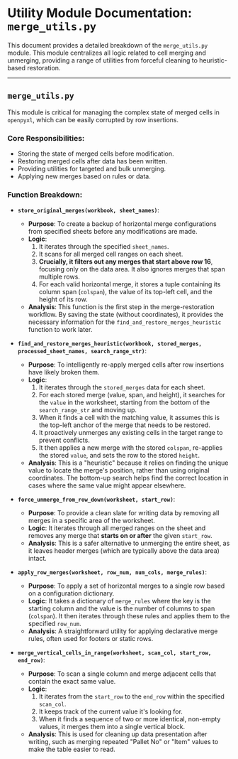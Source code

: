 # Utility Module Documentation: `merge_utils.py`

This document provides a detailed breakdown of the `merge_utils.py` module. This module centralizes all logic related to cell merging and unmerging, providing a range of utilities from forceful cleaning to heuristic-based restoration.

---

## `merge_utils.py`

This module is critical for managing the complex state of merged cells in `openpyxl`, which can be easily corrupted by row insertions.

### Core Responsibilities:
- Storing the state of merged cells before modification.
- Restoring merged cells after data has been written.
- Providing utilities for targeted and bulk unmerging.
- Applying new merges based on rules or data.

### Function Breakdown:

- **`store_original_merges(workbook, sheet_names)`**:
    - **Purpose**: To create a backup of horizontal merge configurations from specified sheets before any modifications are made.
    - **Logic**:
        1. It iterates through the specified `sheet_names`.
        2. It scans for all merged cell ranges on each sheet.
        3. **Crucially, it filters out any merges that start above row 16**, focusing only on the data area. It also ignores merges that span multiple rows.
        4. For each valid horizontal merge, it stores a tuple containing its column span (`colspan`), the value of its top-left cell, and the height of its row.
    - **Analysis**: This function is the first step in the merge-restoration workflow. By saving the state (without coordinates), it provides the necessary information for the `find_and_restore_merges_heuristic` function to work later.

- **`find_and_restore_merges_heuristic(workbook, stored_merges, processed_sheet_names, search_range_str)`**:
    - **Purpose**: To intelligently re-apply merged cells after row insertions have likely broken them.
    - **Logic**:
        1. It iterates through the `stored_merges` data for each sheet.
        2. For each stored merge (value, span, and height), it searches for the `value` in the worksheet, starting from the bottom of the `search_range_str` and moving up.
        3. When it finds a cell with the matching value, it assumes this is the top-left anchor of the merge that needs to be restored.
        4. It proactively unmerges any existing cells in the target range to prevent conflicts.
        5. It then applies a new merge with the stored `colspan`, re-applies the stored `value`, and sets the row to the stored `height`.
    - **Analysis**: This is a "heuristic" because it relies on finding the unique value to locate the merge's position, rather than using original coordinates. The bottom-up search helps find the correct location in cases where the same value might appear elsewhere.

- **`force_unmerge_from_row_down(worksheet, start_row)`**:
    - **Purpose**: To provide a clean slate for writing data by removing all merges in a specific area of the worksheet.
    - **Logic**: It iterates through all merged ranges on the sheet and removes any merge that **starts on or after** the given `start_row`.
    - **Analysis**: This is a safer alternative to unmerging the entire sheet, as it leaves header merges (which are typically above the data area) intact.

- **`apply_row_merges(worksheet, row_num, num_cols, merge_rules)`**:
    - **Purpose**: To apply a set of horizontal merges to a single row based on a configuration dictionary.
    - **Logic**: It takes a dictionary of `merge_rules` where the key is the starting column and the value is the number of columns to span (`colspan`). It then iterates through these rules and applies them to the specified `row_num`.
    - **Analysis**: A straightforward utility for applying declarative merge rules, often used for footers or static rows.

- **`merge_vertical_cells_in_range(worksheet, scan_col, start_row, end_row)`**:
    - **Purpose**: To scan a single column and merge adjacent cells that contain the exact same value.
    - **Logic**:
        1. It iterates from the `start_row` to the `end_row` within the specified `scan_col`.
        2. It keeps track of the current value it's looking for.
        3. When it finds a sequence of two or more identical, non-empty values, it merges them into a single vertical block.
    - **Analysis**: This is used for cleaning up data presentation after writing, such as merging repeated "Pallet No" or "Item" values to make the table easier to read.